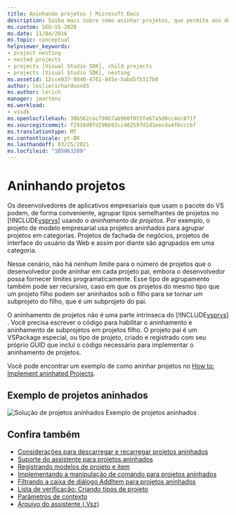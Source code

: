 ```yaml
---
title: Aninhando projetos | Microsoft Docs
description: Saiba mais sobre como aninhar projetos, que permite aos desenvolvedores de aplicativos que usam seu VSPackage para agrupar tipos semelhantes de projetos no Visual Studio.
ms.custom: SEO-VS-2020
ms.date: 11/04/2016
ms.topic: conceptual
helpviewer_keywords:
- project nesting
- nested projects
- projects [Visual Studio SDK], child projects
- projects [Visual Studio SDK], nesting
ms.assetid: 12cce037-9840-4761-845e-5abd5fb317b0
author: leslierichardson95
ms.author: lerich
manager: jmartens
ms.workload:
- vssdk
ms.openlocfilehash: 30b562cac794b7ab960f055fe67a5d0cc4ec871f
ms.sourcegitcommit: f2916d8fd296b92cc402597d1d1eecda4f6cccbf
ms.translationtype: MT
ms.contentlocale: pt-BR
ms.lasthandoff: 03/25/2021
ms.locfileid: "105063209"
---
```

# <a name="nesting-projects"></a>Aninhando projetos
Os desenvolvedores de aplicativos empresariais que usam o pacote do VS podem, de forma conveniente, agrupar tipos semelhantes de projetos no [!INCLUDE[vsprvs](../../code-quality/includes/vsprvs_md.md)] usando o *aninhamento de projetos*. Por exemplo, o projeto de modelo empresarial usa projetos aninhados para agrupar projetos em categorias. Projetos de fachada de negócios, projetos de interface do usuário da Web e assim por diante são agrupados em uma categoria.

 Nesse cenário, não há nenhum limite para o número de projetos que o desenvolvedor pode aninhar em cada projeto pai, embora o desenvolvedor possa fornecer limites programaticamente. Esse tipo de agrupamento também pode ser recursivo, caso em que os projetos do mesmo tipo que um projeto filho podem ser aninhados sob o filho para se tornar um subprojeto do filho, que é um subprojeto do pai.

 O aninhamento de projetos não é uma parte intrínseca do [!INCLUDE[vsprvs](../../code-quality/includes/vsprvs_md.md)] . Você precisa escrever o código para habilitar o aninhamento e aninhamento de subprojetos em projetos filho. O projeto pai é um VSPackage especial, ou tipo de projeto, criado e registrado com seu próprio GUID que inclui o código necessário para implementar o aninhamento de projetos.

 Você pode encontrar um exemplo de como aninhar projetos no [How to: Implement aninhated Projects](../../extensibility/internals/how-to-implement-nested-projects.md).

## <a name="nested-projects-example"></a>Exemplo de projetos aninhados
 ![Solução de projetos aninhados](../../extensibility/internals/media/vsnestedprojects.gif "vsNestedProjects") Exemplo de projetos aninhados

## <a name="see-also"></a>Confira também
- [Considerações para descarregar e recarregar projetos aninhados](../../extensibility/internals/considerations-for-unloading-and-reloading-nested-projects.md)
- [Suporte do assistente para projetos aninhados](../../extensibility/internals/wizard-support-for-nested-projects.md)
- [Registrando modelos de projeto e item](../../extensibility/internals/registering-project-and-item-templates.md)
- [Implementando a manipulação de comando para projetos aninhados](../../extensibility/internals/implementing-command-handling-for-nested-projects.md)
- [Filtrando a caixa de diálogo AddItem para projetos aninhados](../../extensibility/internals/filtering-the-additem-dialog-box-for-nested-projects.md)
- [Lista de verificação: Criando tipos de projeto](../../extensibility/internals/checklist-creating-new-project-types.md)
- [Parâmetros de contexto](../../extensibility/internals/context-parameters.md)
- [Arquivo do assistente (.Vsz)](../../extensibility/internals/wizard-dot-vsz-file.md)
